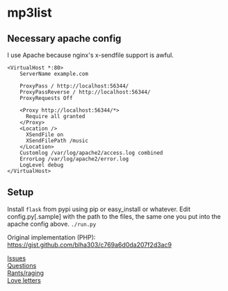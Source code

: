 mp3list
=======

Necessary apache config
-----

I use Apache because nginx's x-sendfile support is awful.

    <VirtualHost *:80>
        ServerName example.com
    
        ProxyPass / http://localhost:56344/
        ProxyPassReverse / http://localhost:56344/
        ProxyRequests Off
    
        <Proxy http://localhost:56344/*>
          Require all granted
        </Proxy>
        <Location />
          XSendFile on
          XSendFilePath /music
        </Location>
        Customlog /var/log/apache2/access.log combined
        ErrorLog /var/log/apache2/error.log
        LogLevel debug
    </VirtualHost>

Setup
-----

Install `flask` from pypi using pip or easy\_install or whatever. Edit config.py[.sample] with the path to the files, the same one you put into the apache config above. `./run.py`

Original implementation (PHP): https://gist.github.com/blha303/c769a6d0da207f2d3ac9

[Issues](https://github.com/blha303/mp3list/issues)    
[Questions](https://github.com/blha303/mp3list/issues)    
[Rants/raging](https://github.com/blha303/mp3list/issues)    
[Love letters](https://github.com/blha303/mp3list/issues)
